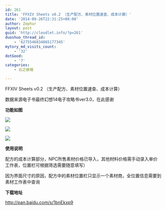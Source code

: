 ```yaml
---
id: 261
title: 'FFXIV Sheets v0.2 （生产配方、素材位置速查、成本计算）'
date: '2014-09-26T22:31:25+08:00'
author: Zephur
layout: post
guid: 'http://cloudlet.info/?p=261'
duoshuo_thread_id:
    - '6275546034865177345'
mytory_md_visits_count:
    - '32'
dotGood:
    - '7'
categories:
    - 云之彼端

---
```


FFXIV Sheets v0.2 （生产配方、素材位置速查、成本计算）

数据来源电子书最终幻想14电子攻略书ver3.0，在此感谢

<!-- more -->

**功能如图**

[![](http://s0.cloudlet.info/201409/2840/47578_z.jpg)](http://s0.cloudlet.info/201409/2840/47578_o.jpg)

[![](http://s0.cloudlet.info/201409/2840/47579_z.jpg)](http://s0.cloudlet.info/201409/2840/47579_o.jpg)

[![](http://s0.cloudlet.info/201409/2840/47580_z.jpg)](http://s0.cloudlet.info/201409/2840/47580_o.jpg)

**使用说明**

配方的成本计算部分，NPC所售素材价格已导入，其他材料价格需手动录入单价工作表，位置栏可根据筛选需要随意填写）

因为界面尺寸的原因，配方中的素材位置栏只显示一个素材商，全位置信息需要到素材工作表中查询

**下载地址**

<http://pan.baidu.com/s/1bnEkxp9>
